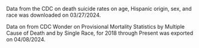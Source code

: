 Data from the CDC on death suicide rates on age, Hispanic origin, sex, and race was downloaded on 03/27/2024. <br>

Data on from CDC Wonder on Provisional Mortality Statistics by Multiple Cause of Death and by Single Race, for 2018 through Present was exported on 04/08/2024. 
